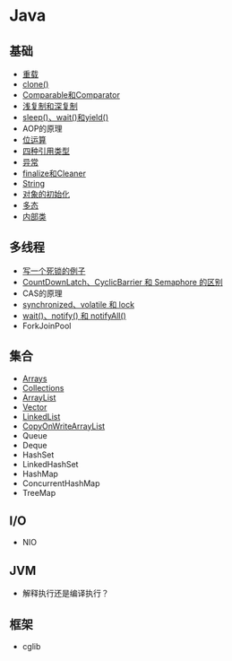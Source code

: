 # Java

## 基础

- [重载](override.md)
- [clone()](clone.md)
- [Comparable和Comparator](comparable-comparator.md)
- [浅复制和深复制](shallow-copy-deep-copy.md)
- [sleep()、wait()和yield()](https://github.com/pojozhang/playground/blob/master/solutions/java/src/test/java/playground/interview/SleepWaitYieldTest.java)
- AOP的原理
- [位运算](https://github.com/pojozhang/playground/blob/master/solutions/java/src/test/java/playground/interview/BitwiseTest.java)
- [四种引用类型](reference.md)
- [异常](exception.md)
- [finalize和Cleaner](finalize-cleaner.md)
- [String](string.md)
- [对象的初始化](initialization.md)
- [多态](polymorphism.md)
- [内部类](inner-class.md)

## 多线程

- [写一个死锁的例子](https://github.com/pojozhang/playground/blob/master/solutions/java/src/test/java/playground/interview/DeadLockTest.java)
- [CountDownLatch、CyclicBarrier 和 Semaphore 的区别](https://github.com/pojozhang/playground/blob/master/solutions/java/src/test/java/playground/interview/ThreadSyncTest.java)
- CAS的原理
- [synchronized、volatile 和 lock](synchronized-volatile-lock.md)
- [wait()、notify() 和 notifyAll()](wait-notify-notifyAll.md)
- ForkJoinPool

## 集合

- [Arrays](arrays.md)
- [Collections](collections.md)
- [ArrayList](arraylist.md)
- [Vector](vector.md)
- [LinkedList](linkedlist.md)
- [CopyOnWriteArrayList](copy-on-write-array-list.md)
- Queue
- Deque
- HashSet
- LinkedHashSet
- HashMap
- ConcurrentHashMap
- TreeMap

## I/O

- NIO

## JVM

- 解释执行还是编译执行？

## 框架

- cglib